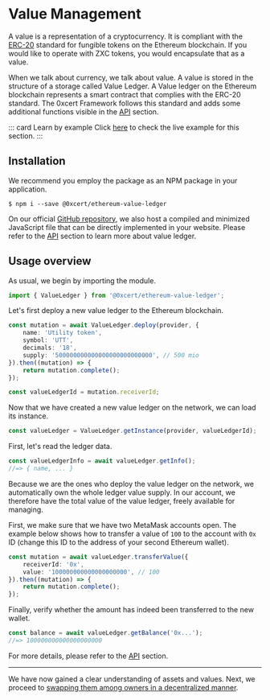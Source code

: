 # Value Management

A value is a representation of a cryptocurrency. It is compliant with the [ERC-20](https://github.com/ethereum/EIPs/blob/master/EIPS/eip-20.md) standard for fungible tokens on the Ethereum blockchain. If you would like to operate with ZXC tokens, you would encapsulate that as a value.

When we talk about currency, we talk about value. A value is stored in the structure of a storage called Value Ledger. A Value ledger on the Ethereum blockchain represents a smart contract that complies with the ERC-20 standard. The 0xcert Framework follows this standard and adds some additional functions visible in the [API](/api/core.html) section.

::: card Learn by example
Click [here](https://stackblitz.com/edit/value-management-example) to check the live example for this section.
:::

## Installation

We recommend you employ the package as an NPM package in your application.

```shell
$ npm i --save @0xcert/ethereum-value-ledger
```

On our official [GitHub repository](https://github.com/0xcert/framework), we also host a compiled and minimized JavaScript file that can be directly implemented in your website. Please refer to the [API](/api/core.html) section to learn more about value ledger.

## Usage overview

As usual, we begin by importing the module.

```ts
import { ValueLedger } from '@0xcert/ethereum-value-ledger';
```

Let's first deploy a new value ledger to the Ethereum blockchain.

```ts
const mutation = await ValueLedger.deploy(provider, {
    name: 'Utility token',
    symbol: 'UTT',
    decimals: '18',
    supply: '500000000000000000000000000', // 500 mio
}).then((mutation) => {
    return mutation.complete();
});

const valueLedgerId = mutation.receiverId;
```

Now that we have created a new value ledger on the network, we can load its instance.

```ts
const valueLedger = ValueLedger.getInstance(provider, valueLedgerId);
```

First, let's read the ledger data.

```ts
const valueLedgerInfo = await valueLedger.getInfo();
//=> { name, ... }
```

Because we are the ones who deploy the value ledger on the network, we automatically own the whole ledger value supply. In our account, we therefore have the total value of the value ledger, freely available for managing.

First, we make sure that we have two MetaMask accounts open. The example below shows how to transfer a value of `100` to the account with `0x` ID (change this ID to the address of your second Ethereum wallet).

```ts
const mutation = await valueLedger.transferValue({
    receiverId: '0x',
    value: '100000000000000000000', // 100
}).then((mutation) => {
    return mutation.complete();
});
```

Finally, verify whether the amount has indeed been transferred to the new wallet.

```ts
const balance = await valueLedger.getBalance('0x...');
//=> 100000000000000000000
```

For more details, please refer to the [API](/api/core.html) section.

---

We have now gained a clear understanding of assets and values. Next, we proceed to [swapping them among owners in a decentralized manner](/guide/atomic-orders.html).
